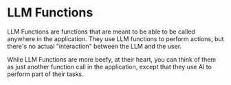
# LLM Functions

LLM Functions are functions that are meant to be able to be called anywhere in the application.  They use LLM functions to perform actions, but there's no actual "interaction" between the LLM and the user.

While LLM Functions are more beefy, at their heart, you can think of them as just another function call in the application, except that they use AI to perform part of their tasks.